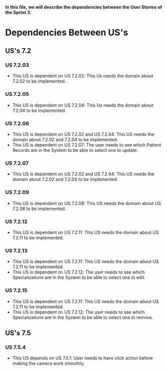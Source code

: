 ﻿#### In this file, we will describe the dependencies between the User Stories of the Sprint 3.

# Dependencies Between US's

## US's 7.2

### US 7.2.03

- This US is dependent on US 7.2.02: This Us needs the domain about 7.2.02 to be implemented.

### US 7.2.05

- This US is dependent on US 7.2.04: This Us needs the domain about 7.2.04 to be implemented.

### US 7.2.06

- This US is dependent on US 7.2.02 and US 7.2.04: This US needs the domain about 7.2.02 and 7.2.04 to be implemented.
- This US is dependent on US 7.2.07: The user needs to see which Patient Records are in the System to be able to select one to update.

### US 7.2.07

- This US is dependent on US 7.2.02 and US 7.2.04: This US needs the domain about 7.2.02 and 7.2.04 to be implemented.

### US 7.2.09

- This US is dependent on US 7.2.08: This US needs the domain about US 7.2.08 to be implemented.

### US 7.2.12

- This US is dependent on US 7.2.11: This US needs the domain about US 7.2.11 to be implemented.

### US 7.2.13

- This US is dependent on US 7.2.11: This US needs the domain about US 7.2.11 to be implemented.
- This US is dependent on US 7.2.12: The user needs to see which Specializations are in the System to be able to select one to edit.

### US 7.2.15
 
- This US is dependent on US 7.2.11: This US needs the domain about US 7.2.11 to be implemented.
- This US is dependent on US 7.2.12: The user needs to see which Specializations are in the System to be able to select one to remove.

## US's 7.5

### US 7.5.4

- This US depends on US 7.5.1: User needs to have click action before making the camera work smoothly.